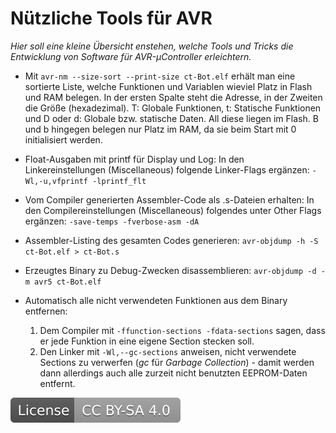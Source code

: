 # Nützliche Tools für AVR

*Hier soll eine kleine Übersicht enstehen, welche Tools und Tricks die Entwicklung von Software für AVR-µController erleichtern.*

* Mit `avr-nm --size-sort --print-size ct-Bot.elf` erhält man eine sortierte Liste, welche Funktionen und Variablen wieviel Platz in Flash und RAM belegen. In der ersten Spalte steht die Adresse, in der Zweiten die Größe (hexadezimal). T: Globale Funktionen, t: Statische Funktionen und D oder d: Globale bzw. statische Daten. All diese liegen im Flash. B und b hingegen belegen nur Platz im RAM, da sie beim Start mit 0 initialisiert werden.

* Float-Ausgaben mit printf für Display und Log: In den Linkereinstellungen (Miscellaneous) folgende Linker-Flags ergänzen: `-Wl,-u,vfprintf -lprintf_flt`

* Vom Compiler generierten Assembler-Code als .s-Dateien erhalten: In den Compilereinstellungen (Miscellaneous) folgendes unter Other Flags ergänzen: `-save-temps -fverbose-asm -dA`

* Assembler-Listing des gesamten Codes generieren: `avr-objdump -h -S ct-Bot.elf > ct-Bot.s`

* Erzeugtes Binary zu Debug-Zwecken disassemblieren: `avr-objdump -d -m avr5 ct-Bot.elf`

* Automatisch alle nicht verwendeten Funktionen aus dem Binary entfernen:
  1. Dem Compiler mit `-ffunction-sections -fdata-sections` sagen, dass er jede Funktion in eine eigene Section stecken soll.
  1. Den Linker mit `-Wl,--gc-sections` anweisen, nicht verwendete Sections zu verwerfen (*gc* für *Garbage Collection*) - damit werden dann allerdings auch alle zurzeit nicht benutzten EEPROM-Daten entfernt.

[![License: CC BY-SA 4.0](../license.svg)](https://creativecommons.org/licenses/by-sa/4.0/)

